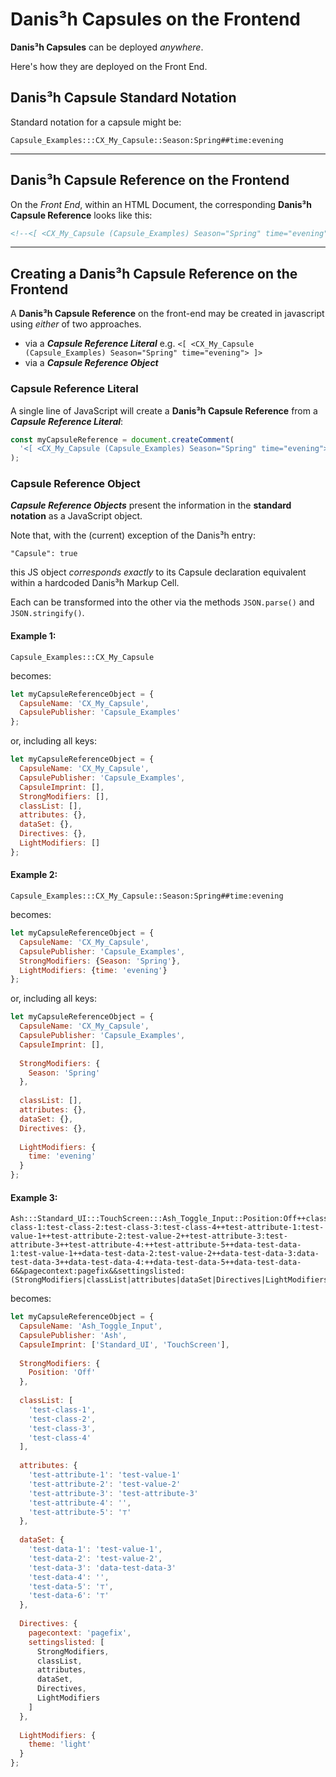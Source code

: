 # Danis³h Capsules on the Frontend
**Danis³h Capsules** can be deployed *anywhere*.

Here's how they are deployed on the Front End.

## Danis³h Capsule Standard Notation
Standard notation for a capsule might be:

    Capsule_Examples:::CX_My_Capsule::Season:Spring##time:evening
    
_____

## Danis³h Capsule Reference on the Frontend
On the *Front End*, within an HTML Document, the corresponding **Danis³h Capsule Reference** looks like this:

```html
<!--<[ <CX_My_Capsule (Capsule_Examples) Season="Spring" time="evening"> ]>-->
```
______

## Creating a Danis³h Capsule Reference on the Frontend
A **Danis³h Capsule Reference** on the front-end may be created in javascript using *either* of two approaches.

 - via a ***Capsule Reference Literal*** e.g. `<[ <CX_My_Capsule (Capsule_Examples) Season="Spring" time="evening"> ]>`
 - via a ***Capsule Reference Object***

### Capsule Reference Literal

A single line of JavaScript will create a **Danis³h Capsule Reference** from a ***Capsule Reference Literal***:

```js
const myCapsuleReference = document.createComment(
  '<[ <CX_My_Capsule (Capsule_Examples) Season="Spring" time="evening"> ]>'
);
```

### Capsule Reference Object

***Capsule Reference Objects*** present the information in the **standard notation** as a JavaScript object.

Note that, with the (current) exception of the Danis³h entry:

    "Capsule": true
    
this JS object _corresponds exactly_ to its Capsule declaration equivalent within a hardcoded Danis³h Markup Cell.

Each can be transformed into the other via the methods `JSON.parse()` and `JSON.stringify()`.

#### Example 1:

    Capsule_Examples:::CX_My_Capsule

becomes:

```js
let myCapsuleReferenceObject = {
  CapsuleName: 'CX_My_Capsule',
  CapsulePublisher: 'Capsule_Examples'
};
```
or, including all keys:

```js
let myCapsuleReferenceObject = {
  CapsuleName: 'CX_My_Capsule',
  CapsulePublisher: 'Capsule_Examples',
  CapsuleImprint: [],
  StrongModifiers: [],
  classList: [],
  attributes: {},
  dataSet: {},
  Directives: {},
  LightModifiers: []
};
```

#### Example 2:

    Capsule_Examples:::CX_My_Capsule::Season:Spring##time:evening
    
becomes:


```js
let myCapsuleReferenceObject = {
  CapsuleName: 'CX_My_Capsule',
  CapsulePublisher: 'Capsule_Examples',
  StrongModifiers: {Season: 'Spring'},
  LightModifiers: {time: 'evening'}
};
```
or, including all keys:

```js
let myCapsuleReferenceObject = {
  CapsuleName: 'CX_My_Capsule',
  CapsulePublisher: 'Capsule_Examples',
  CapsuleImprint: [],
  
  StrongModifiers: {
    Season: 'Spring'
  },
  
  classList: [],
  attributes: {},
  dataSet: {},
  Directives: {},
  
  LightModifiers: {
    time: 'evening'
  }
};
```

#### Example 3:

    Ash:::Standard_UI:::TouchScreen:::Ash_Toggle_Input::Position:Off++class:test-class-1:test-class-2:test-class-3:test-class-4++test-attribute-1:test-value-1++test-attribute-2:test-value-2++test-attribute-3:test-attribute-3++test-attribute-4:++test-attribute-5++data-test-data-1:test-value-1++data-test-data-2:test-value-2++data-test-data-3:data-test-data-3++data-test-data-4:++data-test-data-5++data-test-data-6&&pagecontext:pagefix&&settingslisted:(StrongModifiers|classList|attributes|dataSet|Directives|LightModifiers)##theme:light

becomes:

```js
let myCapsuleReferenceObject = {
  CapsuleName: 'Ash_Toggle_Input',
  CapsulePublisher: 'Ash',
  CapsuleImprint: ['Standard_UI', 'TouchScreen'],
  
  StrongModifiers: {
    Position: 'Off'
  },
  
  classList: [
    'test-class-1',
    'test-class-2',
    'test-class-3',
    'test-class-4'
  ],
  
  attributes: {
    'test-attribute-1': 'test-value-1'
    'test-attribute-2': 'test-value-2'
    'test-attribute-3': 'test-attribute-3'
    'test-attribute-4': '',
    'test-attribute-5': '⊤'
  },
  
  dataSet: {
    'test-data-1': 'test-value-1',
    'test-data-2': 'test-value-2',
    'test-data-3': 'data-test-data-3'
    'test-data-4': '',
    'test-data-5': '⊤',
    'test-data-6': '⊤'
  },
  
  Directives: {
    pagecontext: 'pagefix',
    settingslisted: [
      StrongModifiers,
      classList,
      attributes,
      dataSet,
      Directives,
      LightModifiers
    ]
  },
  
  LightModifiers: {
    theme: 'light'
  }
};
```
